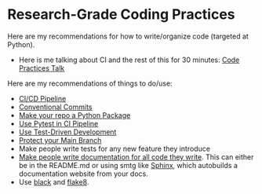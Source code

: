 # Research-Grade Coding Practices

Here are my recommendations for how to write/organize code (targeted at Python).

- Here is me talking about CI and the rest of this for 30 minutes: [Code Practices Talk](https://www.youtube.com/watch?v=sw3v4Snopjc)

Here are my recommendations of things to do/use:

- [CI/CD Pipeline](https://github.blog/2022-02-02-build-ci-cd-pipeline-github-actions-four-steps/)
- [Conventional Commits](https://www.conventionalcommits.org/en/v1.0.0/)
- [Make your repo a Python Package](https://packaging.python.org/)
- [Use Pytest in CI Pipeline](https://docs.pytest.org/en/7.4.x/)
- [Use Test-Driven Development](https://en.wikipedia.org/wiki/Test-driven_development#:~:text=Test%2Ddriven_development%20(TDD),software%20against%20all%20test%20cases.)
- [Protect your Main Branch](https://docs.github.com/en/repositories/configuring-branches-and-merges-in-your-repository/managing-protected-branches/about-protected-branches)
- Make people write tests for any new feature they introduce
- [Make people write documentation for all code they write](https://peps.python.org/pep-0008/). This can either be in the README.md or using smtg like [Sphinx](https://www.sphinx-doc.org/en/master/), which autobuilds a documentation website from your docs.
- Use [black](https://github.com/psf/black) and [flake8](https://flake8.pycqa.org/en/latest/).